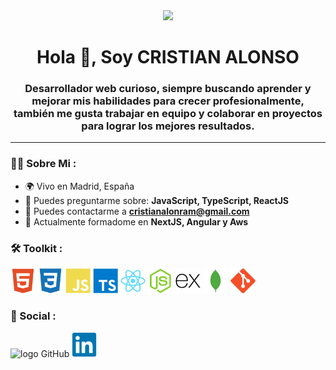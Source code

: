 <div id="header" align="center">
  <img
    src="https://media.giphy.com/media/f3iwJFOVOwuy7K6FFw/giphy.gif"
    width="300px"
  />
  <h1 align="center">Hola 👋, Soy CRISTIAN ALONSO</h1>
  <h3 align="center">
    Desarrollador web curioso, siempre buscando aprender y mejorar mis
    habilidades para  crecer profesionalmente, también me gusta trabajar en equipo y colaborar en proyectos
    para lograr los mejores resultados.
  </h3>
</div>

---
 ### 👨‍💻 Sobre Mi : 
 - 🌍 Vivo en Madrid, España 
 - 💬 Puedes preguntarme sobre: **JavaScript, TypeScript, ReactJS**
 - 📧 Puedes contactarme a **cristianalonram@gmail.com**
 - 📖 Actualmente formadome en **NextJS, Angular y Aws**

<div align="left">
  <h3>🛠️ Toolkit :</h3>
  <div>
    <img
      src="https://github.com/devicons/devicon/blob/master/icons/html5/html5-plain.svg"
      alt="logo HTML"
      width="40"
      height="40"
    />
    <img
      src="https://github.com/devicons/devicon/blob/master/icons/css3/css3-plain.svg"
      alt="logo CSS3"
      width="40"
      height="40"
    />
    <img
      src="https://github.com/devicons/devicon/blob/master/icons/javascript/javascript-plain.svg"
      alt="logo JavaScript"
      width="40"
      height="40"
    />
    <img
      src="https://github.com/devicons/devicon/blob/master/icons/typescript/typescript-plain.svg"
      alt="logo TypeScript"
      width="40"
      height="40"
    />
    <img
      src="https://github.com/devicons/devicon/blob/master/icons/react/react-original.svg"
      alt="logo ReactJS"
      width="40"
      height="40"
    />
    <img
      src="https://github.com/devicons/devicon/blob/master/icons/nodejs/nodejs-plain.svg"
      alt="logo NodeJS"
      width="40"
      height="40"
    />
    <img
      src="https://github.com/devicons/devicon/blob/master/icons/express/express-original.svg"
      alt="logo ExpressJS"
      width="40"
      height="40"
    />
    <img
      src="https://github.com/devicons/devicon/blob/master/icons/mongodb/mongodb-plain.svg"
      alt="logo MongoDB"
      width="40"
      height="40"
    />
    <img
      src="https://github.com/devicons/devicon/blob/master/icons/git/git-plain.svg"
      alt="logo GIT"
      width="40"
      height="40"
    />
  </div>
</div>

<div align="left">
  <h3>📲 Social :</h3>
  <img src="https://res.cloudinary.com/dy4mossqz/image/upload/v1682675341/img/github_qpssx6.png" alt="logo GitHub" width="40" height="40">
  <img src="https://github.com/devicons/devicon/blob/master/icons/linkedin/linkedin-original.svg" alt="logo Linkedin"  width="40" height="40" >
</div>
